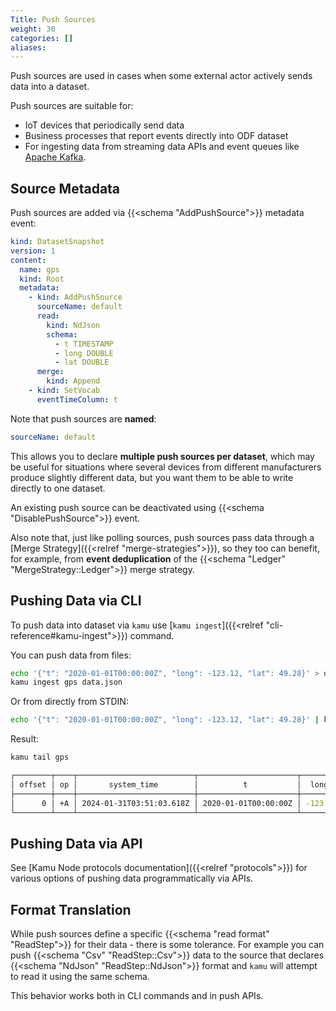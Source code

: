 ```yaml
---
Title: Push Sources
weight: 30
categories: []
aliases:
---
```


Push sources are used in cases when some external actor actively sends data into a dataset.

Push sources are suitable for:
- IoT devices that periodically send data
- Business processes that report events directly into ODF dataset
- For ingesting data from streaming data APIs and event queues like [Apache Kafka](https://kafka.apache.org/).


## Source Metadata
Push sources are added via {{<schema "AddPushSource">}} metadata event:

```yaml
kind: DatasetSnapshot
version: 1
content:
  name: gps
  kind: Root
  metadata:
    - kind: AddPushSource
      sourceName: default
      read:
        kind: NdJson
        schema:
          - t TIMESTAMP
          - long DOUBLE
          - lat DOUBLE
      merge:
        kind: Append
    - kind: SetVocab
      eventTimeColumn: t
```

Note that push sources are **named**:

```yaml
sourceName: default
```

This allows you to declare **multiple push sources per dataset**, which may be useful for situations where several devices from different manufacturers produce slightly different data, but you want them to be able to write directly to one dataset.

An existing push source can be deactivated using {{<schema "DisablePushSource">}} event.

Also note that, just like polling sources, push sources pass data through a [Merge Strategy]({{<relref "merge-strategies">}}), so they too can benefit, for example, from **event deduplication** of the {{<schema "Ledger" "MergeStrategy::Ledger">}} merge strategy.


## Pushing Data via CLI
To push data into dataset via `kamu` use [`kamu ingest`]({{<relref "cli-reference#kamu-ingest">}}) command.

You can push data from files:

```sh
echo '{"t": "2020-01-01T00:00:00Z", "long": -123.12, "lat": 49.28}' > data.json
kamu ingest gps data.json
```

Or from directly from STDIN:

```sh
echo '{"t": "2020-01-01T00:00:00Z", "long": -123.12, "lat": 49.28}' | kamu ingest gps --stdin
```

Result:

```sh
kamu tail gps
```
```sh
┌────────┬────┬──────────────────────────┬──────────────────────┬─────────┬───────┐
│ offset │ op │       system_time        │          t           │  long   │  lat  │
├────────┼────┼──────────────────────────┼──────────────────────┼─────────┼───────┤
│      0 │ +A │ 2024-01-31T03:51:03.618Z │ 2020-01-01T00:00:00Z │ -123.12 │ 49.28 │
└────────┴────┴──────────────────────────┴──────────────────────┴─────────┴───────┘
```

## Pushing Data via API
See [Kamu Node protocols documentation]({{<relref "protocols">}}) for various options of pushing data programmatically via APIs.

## Format Translation
While push sources define a specific {{<schema "read format" "ReadStep">}} for their data - there is some tolerance. For example you can push {{<schema "Csv" "ReadStep::Csv">}} data to the source that declares {{<schema "NdJson" "ReadStep::NdJson">}} format and `kamu` will attempt to read it using the same schema.

This behavior works both in CLI commands and in push APIs.
